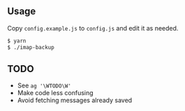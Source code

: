 ## Usage

Copy `config.example.js` to `config.js` and edit it as needed.

```bash
$ yarn
$ ./imap-backup
```

## TODO

- See `ag '\WTODO\W'`
- Make code less confusing
- Avoid fetching messages already saved 